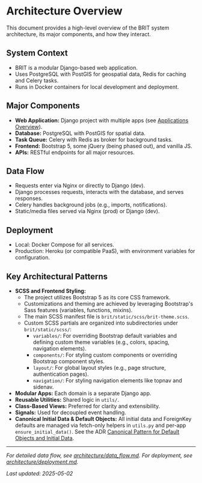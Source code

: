 # Architecture Overview

This document provides a high-level overview of the BRIT system architecture, its major components, and how they interact.

## System Context
- BRIT is a modular Django-based web application.
- Uses PostgreSQL with PostGIS for geospatial data, Redis for caching and Celery tasks.
- Runs in Docker containers for local development and deployment.

## Major Components
- **Web Application:** Django project with multiple apps (see [Applications Overview](applications.md)).
- **Database:** PostgreSQL with PostGIS for spatial data.
- **Task Queue:** Celery with Redis as broker for background tasks.
- **Frontend:** Bootstrap 5, some jQuery (being phased out), and vanilla JS.
- **APIs:** RESTful endpoints for all major resources.

## Data Flow
- Requests enter via Nginx or directly to Django (dev).
- Django processes requests, interacts with the database, and serves responses.
- Celery handles background jobs (e.g., imports, notifications).
- Static/media files served via Nginx (prod) or Django (dev).

## Deployment
- Local: Docker Compose for all services.
- Production: Heroku (or compatible PaaS), with environment variables for configuration.

## Key Architectural Patterns
- **SCSS and Frontend Styling:**
  - The project utilizes Bootstrap 5 as its core CSS framework.
  - Customizations and theming are achieved by leveraging Bootstrap's Sass features (variables, functions, mixins).
  - The main SCSS manifest file is `brit/static/scss/brit-theme.scss`.
  - Custom SCSS partials are organized into subdirectories under `brit/static/scss/`:
    - `variables/`: For overriding Bootstrap default variables and defining custom theme variables (e.g., colors, spacing, navigation elements).
    - `components/`: For styling custom components or overriding Bootstrap component styles.
    - `layout/`: For global layout styles (e.g., page structure, authentication pages).
    - `navigation/`: For styling navigation elements like topnav and sidenav.
- **Modular Apps:** Each domain is a separate Django app.
- **Reusable Utilities:** Shared logic in `utils/`.
- **Class-Based Views:** Preferred for clarity and extensibility.
- **Signals:** Used for decoupled event handling.
 - **Canonical Initial Data & Default Objects:** All initial data and ForeignKey defaults are managed via fetch-only helpers in `utils.py` and per-app `ensure_initial_data()`. See the ADR [Canonical Pattern for Default Objects and Initial Data](../04_design_decisions/2025-05-16_default_objects_and_initial_data.madr.md).

---

*For detailed data flow, see [architecture/data_flow.md](architecture/data_flow.md). For deployment, see [architecture/deployment.md](architecture/deployment.md).* 

_Last updated: 2025-05-02_

